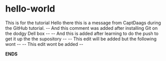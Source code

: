 # hello-world
This is for the tutorial
Hello there this is a message from CaptDaags during the GitHub tutorial.
-- And this comment was added after installing Git on the dodgy Dell box --
-- And this is added after learning to do the push to get it up the the supository --
-- This edit will be added but the following wont --
-- This edit wont be added --

__ENDS__
